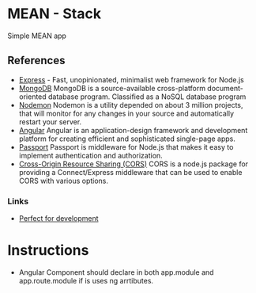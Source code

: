# MEAN - Stack
Simple MEAN app

## References
- [Express](http://expressjs.com) - Fast, unopinionated, minimalist web framework for Node.js
- [MongoDB](https://www.mongodb.com/docs/) MongoDB is a source-available cross-platform document-oriented database program. Classified as a NoSQL database program
- [Nodemon](https://nodemon.io/) Nodemon is a utility depended on about 3 million projects, that will monitor for any changes in your source and automatically restart your server. 
- [Angular](https://angular.io/docs) Angular is an application-design framework and development platform for creating efficient and sophisticated single-page apps.
- [Passport](https://www.passportjs.org/docs/) Passport is middleware for Node.js that makes it easy to implement authentication and authorization.
- [Cross-Origin Resource Sharing (CORS)](https://github.com/expressjs/cors) CORS is a node.js package for providing a Connect/Express middleware that can be used to enable CORS with various options.

### Links
- [Perfect for development](https://www.mtu.edu/umc/services/websites/writing/characters-avoid/)

# Instructions
- Angular Component should declare in both app.module and app.route.module if is uses ng arrtibutes.